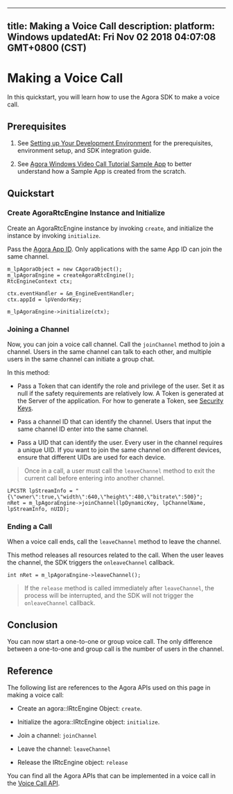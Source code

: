 
---
title: Making a Voice Call
description: 
platform: Windows
updatedAt: Fri Nov 02 2018 04:07:08 GMT+0800 (CST)
---
# Making a Voice Call
In this quickstart, you will learn how to use the Agora SDK to make a voice call.

## Prerequisites

1.  See [Setting up Your Development Environment](../../en/Quickstart%20Guide/windows_video.md) for the prerequisites, environment setup, and SDK integration guide.

2.  See [Agora Windows Video Call Tutorial Sample App](https://github.com/AgoraIO/Basic-Video-Call/tree/master/Group-Video/OpenVideoCall-Windows) to better understand how a Sample App is created from the scratch.


## Quickstart

### Create AgoraRtcEngine Instance and Initialize

Create an AgoraRtcEngine instance by invoking <code>create</code>, and initialize the instance by invoking <code>initialize</code>.

Pass the [Agora App ID](../../en/Agora%20Platform/token.md). Only applications with the same App ID can join the same channel.

```
m_lpAgoraObject = new CAgoraObject();
m_lpAgoraEngine = createAgoraRtcEngine();
RtcEngineContext ctx;

ctx.eventHandler = &m_EngineEventHandler;
ctx.appId = lpVendorKey;

m_lpAgoraEngine->initialize(ctx);
```

### Joining a Channel

Now, you can join a voice call channel. Call the <code>joinChannel</code> method to join a channel. Users in the same channel can talk to each other, and multiple users in the same channel can initiate a group chat.

In this method:

-   Pass a Token that can identify the role and privilege of the user. Set it as null if the safety requirements are relatively low. A Token is generated at the Server of the application. For how to generate a Token, see [Security Keys](../../en/Agora%20Platform/token.md).

-   Pass a channel ID that can identify the channel. Users that input the same channel ID enter into the same channel.

-   Pass a UID that can identify the user. Every user in the channel requires a unique UID. If you want to join the same channel on different devices, ensure that different UIDs are used for each device.


> Once in a call, a user must call the <code>leaveChannel</code> method to exit the current call before entering into another channel.

```
LPCSTR lpStreamInfo = "{\"owner\":true,\"width\":640,\"height\":480,\"bitrate\":500}";
nRet = m_lpAgoraEngine->joinChannel(lpDynamicKey, lpChannelName, lpStreamInfo, nUID);
```

### Ending a Call

When a voice call ends, call the <code>leaveChannel</code> method to leave the channel.

This method releases all resources related to the call. When the user leaves the channel, the SDK triggers the <code>onleaveChannel</code> callback.

```
int nRet = m_lpAgoraEngine->leaveChannel();
```

> If the <code>release</code> method is called immediately after <code>leaveChannel</code>, the process will be interrupted, and the SDK will not trigger the <code>onleaveChannel</code> callback.

## Conclusion

You can now start a one-to-one or group voice call. The only difference between a one-to-one and group call is the number of users in the channel.

## Reference

The following list are references to the Agora APIs used on this page in making a voice call:

-   Create an agora::IRtcEngine Object: <code>create</code>.

-   Initialize the agora::IRtcEngine object:  <code>initialize</code>.

-   Join a channel: <code>joinChannel</code>

-   Leave the channel:  <code>leaveChannel</code>

-   Release the IRtcEngine object: <code>release</code>


You can find all the Agora APIs that can be implemented in a voice call in the [Voice Call API](https://docs.agora.io/en/Voice/API%20Reference/cpp/index.html).


